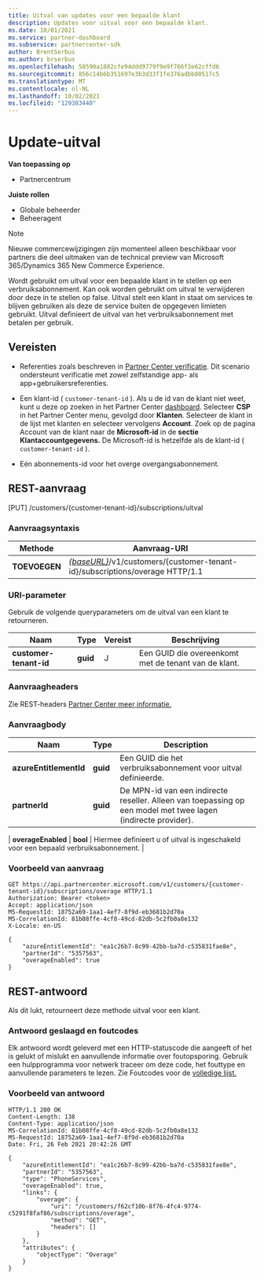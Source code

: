 ```yaml
---
title: Uitval van updates voor een bepaalde klant
description: Updates voor uitval voor een bepaalde klant.
ms.date: 10/01/2021
ms.service: partner-dashboard
ms.subservice: partnercenter-sdk
author: BrentSerbus
ms.author: brserbus
ms.openlocfilehash: 58590a1882cfe94ddd9779f9e9f766f3e62cffd6
ms.sourcegitcommit: 856c14b6b351697e3b3d33f1fe376adbb80517c5
ms.translationtype: MT
ms.contentlocale: nl-NL
ms.lasthandoff: 10/02/2021
ms.locfileid: "129383440"
---
```

# <a name="update-overage"></a>Update-uitval

**Van toepassing op**

- Partnercentrum

**Juiste rollen**

- Globale beheerder
- Beheeragent

> [!Note] 
> Nieuwe commercewijzigingen zijn momenteel alleen beschikbaar voor partners die deel uitmaken van de technical preview van Microsoft 365/Dynamics 365 New Commerce Experience.

Wordt gebruikt om uitval voor een bepaalde klant in te stellen op een verbruiksabonnement. Kan ook worden gebruikt om uitval te verwijderen door deze in te stellen op false. Uitval stelt een klant in staat om services te blijven gebruiken als deze de service buiten de opgegeven limieten gebruikt. Uitval definieert de uitval van het verbruiksabonnement met betalen per gebruik.

## <a name="prerequisites"></a>Vereisten

- Referenties zoals beschreven in [Partner Center verificatie](partner-center-authentication.md). Dit scenario ondersteunt verificatie met zowel zelfstandige app- als app+gebruikersreferenties.

- Een klant-id ( `customer-tenant-id` ). Als u de id van de klant niet weet, kunt u deze op zoeken in het Partner Center [dashboard](https://partner.microsoft.com/dashboard). Selecteer **CSP** in het Partner Center menu, gevolgd door **Klanten**. Selecteer de klant in de lijst met klanten en selecteer vervolgens **Account**. Zoek op de pagina Account van de klant naar de **Microsoft-id** in de **sectie Klantaccountgegevens.** De Microsoft-id is hetzelfde als de klant-id ( `customer-tenant-id` ).

- Eén abonnements-id voor het overge overgangsabonnement.

## <a name="rest-request"></a>REST-aanvraag
[PUT] /customers/{customer-tenant-id}/subscriptions/uitval
### <a name="request-syntax"></a>Aanvraagsyntaxis

| Methode   | Aanvraag-URI                                                                                                                         |
|----------|-------------------------------------------------------------------------------------------------------------------------------------|
| **TOEVOEGEN**  | [*{baseURL}*](partner-center-rest-urls.md)/v1/customers/{customer-tenant-id}/subscriptions/overage HTTP/1.1 |

### <a name="uri-parameter"></a>URI-parameter

Gebruik de volgende queryparameters om de uitval van een klant te retourneren.

| Naam                    | Type     | Vereist | Beschrijving                                       |
|-------------------------|----------|----------|---------------------------------------------------|
| **customer-tenant-id**  | **guid** | J        | Een GUID die overeenkomt met de tenant van de klant.             |

### <a name="request-headers"></a>Aanvraagheaders

Zie REST-headers [Partner Center meer informatie.](headers.md)

### <a name="request-body"></a>Aanvraagbody


| Naam                    | Type     | Description                                       |
|-------------------------|----------|---------------------------------------------------|
| **azureEntitlementId**  | **guid** | Een GUID die het verbruiksabonnement voor uitval definieerde.             |
| **partnerId**  | **guid** | De MPN-id van een indirecte reseller. Alleen van toepassing op een model met twee lagen (indirecte provider).            |

| **overageEnabled**   |  **bool** | Hiermee definieert u of uitval is ingeschakeld voor een bepaald verbruiksabonnement.             |


### <a name="request-example"></a>Voorbeeld van aanvraag

```http
GET https://api.partnercenter.microsoft.com/v1/customers/{customer-tenant-id}/subscriptions/overage HTTP/1.1
Authorization: Bearer <token>
Accept: application/json
MS-RequestId: 18752a69-1aa1-4ef7-8f9d-eb3681b2d70a
MS-CorrelationId: 81b08ffe-4cf8-49cd-82db-5c2fb0a8e132
X-Locale: en-US

{
    "azureEntitlementId": "ea1c26b7-8c99-42bb-ba7d-c535831fae8e",
    "partnerId": "5357563",
    "overageEnabled": true
}

```

## <a name="rest-response"></a>REST-antwoord

Als dit lukt, retourneert deze methode uitval voor een klant.

### <a name="response-success-and-error-codes"></a>Antwoord geslaagd en foutcodes

Elk antwoord wordt geleverd met een HTTP-statuscode die aangeeft of het is gelukt of mislukt en aanvullende informatie over foutopsporing. Gebruik een hulpprogramma voor netwerk traceer om deze code, het fouttype en aanvullende parameters te lezen. Zie Foutcodes voor de [volledige lijst.](error-codes.md)

### <a name="response-example"></a>Voorbeeld van antwoord

```http
HTTP/1.1 200 OK
Content-Length: 138
Content-Type: application/json
MS-CorrelationId: 81b08ffe-4cf8-49cd-82db-5c2fb0a8e132
MS-RequestId: 18752a69-1aa1-4ef7-8f9d-eb3681b2d70a
Date: Fri, 26 Feb 2021 20:42:26 GMT

{
    "azureEntitlementId": "ea1c26b7-8c99-42bb-ba7d-c535831fae8e",
    "partnerId": "5357563",
    "type": "PhoneServices",
    "overageEnabled": true,
    "links": {
        "overage": {
            "uri": "/customers/f62cf10b-8f76-4fc4-9774-c5291f8faf86/subscriptions/overage",
            "method": "GET",
            "headers": []
        }
    },
    "attributes": {
        "objectType": "Overage"
    }
}
```
